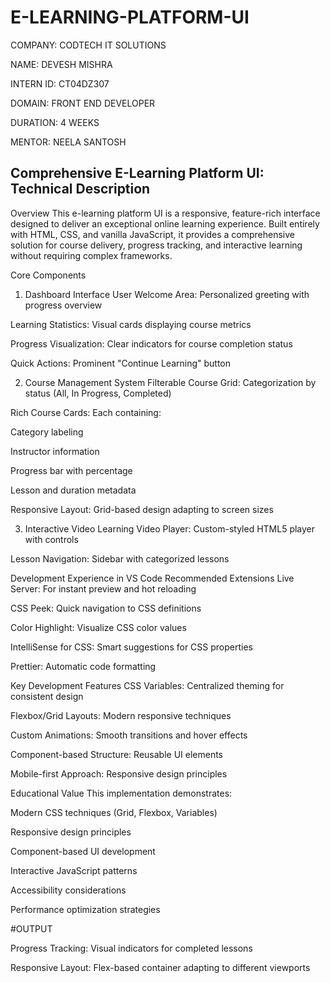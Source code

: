   # E-LEARNING-PLATFORM-UI

COMPANY: CODTECH IT SOLUTIONS

NAME: DEVESH MISHRA

INTERN ID: CT04DZ307

DOMAIN: FRONT END DEVELOPER

DURATION: 4 WEEKS

MENTOR: NEELA SANTOSH

## Comprehensive E-Learning Platform UI: Technical Description
Overview
This e-learning platform UI is a responsive, feature-rich interface designed to deliver an exceptional online learning experience. Built entirely with HTML, CSS, and vanilla JavaScript, it provides a comprehensive solution for course delivery, progress tracking, and interactive learning without requiring complex frameworks.

Core Components
1. Dashboard Interface
User Welcome Area: Personalized greeting with progress overview

Learning Statistics: Visual cards displaying course metrics

Progress Visualization: Clear indicators for course completion status

Quick Actions: Prominent "Continue Learning" button

2. Course Management System
Filterable Course Grid: Categorization by status (All, In Progress, Completed)

Rich Course Cards: Each containing:

Category labeling

Instructor information

Progress bar with percentage

Lesson and duration metadata

Responsive Layout: Grid-based design adapting to screen sizes

3. Interactive Video Learning
Video Player: Custom-styled HTML5 player with controls

Lesson Navigation: Sidebar with categorized lessons

Development Experience in VS Code
Recommended Extensions
Live Server: For instant preview and hot reloading

CSS Peek: Quick navigation to CSS definitions

Color Highlight: Visualize CSS color values

IntelliSense for CSS: Smart suggestions for CSS properties

Prettier: Automatic code formatting

Key Development Features
CSS Variables: Centralized theming for consistent design

Flexbox/Grid Layouts: Modern responsive techniques

Custom Animations: Smooth transitions and hover effects

Component-based Structure: Reusable UI elements

Mobile-first Approach: Responsive design principles

Educational Value
This implementation demonstrates:

Modern CSS techniques (Grid, Flexbox, Variables)

Responsive design principles

Component-based UI development

Interactive JavaScript patterns

Accessibility considerations

Performance optimization strategies

#OUTPUT

Progress Tracking: Visual indicators for completed lessons

Responsive Layout: Flex-based container adapting to different viewports

